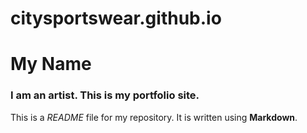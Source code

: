 # citysportswear.github.io

# My Name

### I am an artist. This is my portfolio site.

This is a *README* file for my repository. It is written using **Markdown**.
